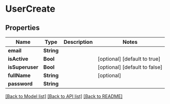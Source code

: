 # UserCreate

## Properties
Name | Type | Description | Notes
------------ | ------------- | ------------- | -------------
**email** | **String** |  | 
**isActive** | **Bool** |  | [optional] [default to true]
**isSuperuser** | **Bool** |  | [optional] [default to false]
**fullName** | **String** |  | [optional] 
**password** | **String** |  | 

[[Back to Model list]](../README.md#documentation-for-models) [[Back to API list]](../README.md#documentation-for-api-endpoints) [[Back to README]](../README.md)



